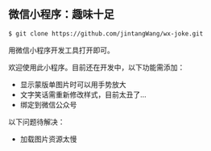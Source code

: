 ## 微信小程序：趣味十足

``` bash
$ git clone https://github.com/jintangWang/wx-joke.git 
```
用微信小程序开发工具打开即可。

欢迎使用此小程序。目前还在开发中，以下功能需添加：

- 显示蒙版单图片时可以用手势放大
- 文字笑话需重新修改样式，目前太丑了...
- 绑定到微信公众号

以下问题待解决：

- 加载图片资源太慢